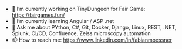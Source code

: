 - 🔭 I’m currently working on TinyDungeon for Fair Game: https://fairgames.fun/
- 🌱 I’m currently learning Angular / ASP .net
- 💬 Ask me about PYthon, C#, Git, Docker, Django, Linux, REST, .NET, Splunk, CI/CD, Confluence, Zeiss microscopy automation
- 📫 How to reach me: https://www.linkedin.com/in/fabianmoessner
